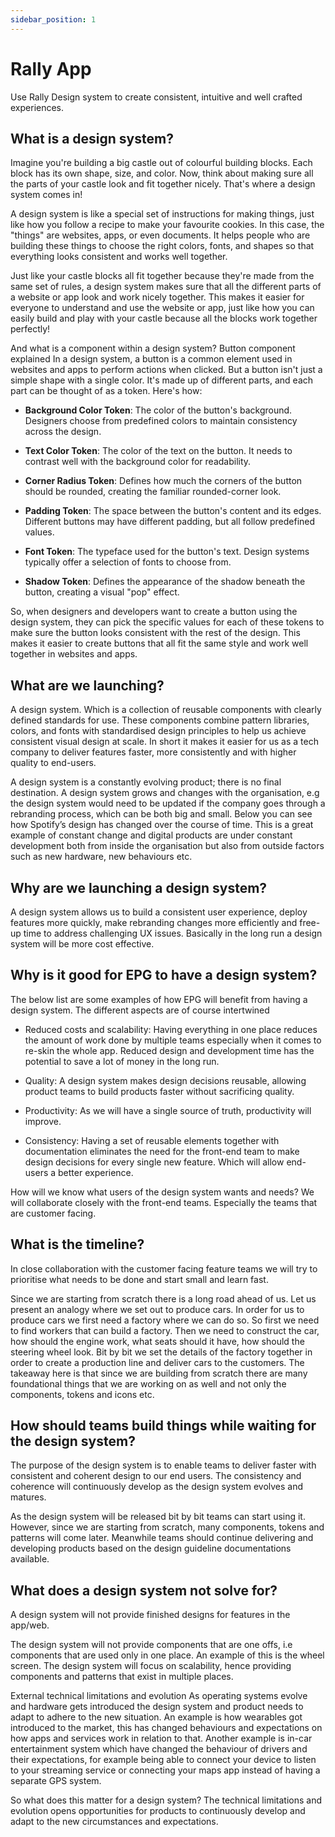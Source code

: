 ```yaml
---
sidebar_position: 1
---
```


# Rally App

Use Rally Design system to create consistent, intuitive and well crafted experiences.

## What is a design system?

Imagine you're building a big castle out of colourful building blocks. Each block has its own shape, size, and color. Now, think about making sure all the parts of your castle look and fit together nicely. That's where a design system comes in!

A design system is like a special set of instructions for making things, just like how you follow a recipe to make your favourite cookies. In this case, the "things" are websites, apps, or even documents. It helps people who are building these things to choose the right colors, fonts, and shapes so that everything looks consistent and works well together.

Just like your castle blocks all fit together because they're made from the same set of rules, a design system makes sure that all the different parts of a website or app look and work nicely together. This makes it easier for everyone to understand and use the website or app, just like how you can easily build and play with your castle because all the blocks work together perfectly!

And what is a component within a design system?
Button component explained
In a design system, a button is a common element used in websites and apps to perform actions when clicked. But a button isn't just a simple shape with a single color. It's made up of different parts, and each part can be thought of as a token. Here's how:

- **Background Color Token**: The color of the button's background. Designers choose from predefined colors to maintain consistency across the design.

- **Text Color Token**: The color of the text on the button. It needs to contrast well with the background color for readability.

- **Corner Radius Token**: Defines how much the corners of the button should be rounded, creating the familiar rounded-corner look.

- **Padding Token**: The space between the button's content and its edges. Different buttons may have different padding, but all follow predefined values.

- **Font Token**: The typeface used for the button's text. Design systems typically offer a selection of fonts to choose from.

- **Shadow Token**: Defines the appearance of the shadow beneath the button, creating a visual "pop" effect.

So, when designers and developers want to create a button using the design system, they can pick the specific values for each of these tokens to make sure the button looks consistent with the rest of the design. This makes it easier to create buttons that all fit the same style and work well together in websites and apps.

## What are we launching?

A design system. Which is a collection of reusable components with clearly defined standards for use. These components combine pattern libraries, colors, and fonts with standardised design principles to help us achieve consistent visual design at scale. In short it makes it easier for us as a tech company to deliver features faster, more consistently and with higher quality to end-users.

A design system is a constantly evolving product; there is no final destination. A design system grows and changes with the organisation, e.g the design system would need to be updated if the company goes through a rebranding process, which can be both big and small. Below you can see how Spotify’s design has changed over the course of time. This is a great example of constant change and digital products are under constant development both from inside the organisation but also from outside factors such as new hardware, new behaviours etc.

## Why are we launching a design system?

A design system allows us to build a consistent user experience, deploy features more quickly, make rebranding changes more efficiently and free-up time to address challenging UX issues. Basically in the long run a design system will be more cost effective.

## Why is it good for EPG to have a design system?

The below list are some examples of how EPG will benefit from having a design system. The different aspects are of course intertwined

- Reduced costs and scalability: Having everything in one place reduces the amount of work done by multiple teams especially when it comes to re-skin the whole app. Reduced design and development time has the potential to save a lot of money in the long run.

- Quality: A design system makes design decisions reusable, allowing product teams to build products faster without sacrificing quality.

- Productivity: As we will have a single source of truth, productivity will improve.

- Consistency: Having a set of reusable elements together with documentation eliminates the need for the front-end team to make design decisions for every single new feature. Which will allow end-users a better experience.

How will we know what users of the design system wants and needs?
We will collaborate closely with the front-end teams. Especially the teams that are customer facing.

## What is the timeline?

In close collaboration with the customer facing feature teams we will try to prioritise what needs to be done and start small and learn fast.

Since we are starting from scratch there is a long road ahead of us. Let us present an analogy where we set out to produce cars. In order for us to produce cars we first need a factory where we can do so. So first we need to find workers that can build a factory. Then we need to construct the car, how should the engine work, what seats should it have, how should the steering wheel look. Bit by bit we set the details of the factory together in order to create a production line and deliver cars to the customers. The takeaway here is that since we are building from scratch there are many foundational things that we are working on as well and not only the components, tokens and icons etc.

## How should teams build things while waiting for the design system?

The purpose of the design system is to enable teams to deliver faster with consistent and coherent design to our end users. The consistency and coherence will continuously develop as the design system evolves and matures.

As the design system will be released bit by bit teams can start using it. However, since we are starting from scratch, many components, tokens and patterns will come later. Meanwhile teams should continue delivering and developing products based on the design guideline documentations available.

## What does a design system not solve for?

A design system will not provide finished designs for features in the app/web.

The design system will not provide components that are one offs, i.e components that are used only in one place. An example of this is the wheel screen. The design system will focus on scalability, hence providing components and patterns that exist in multiple places.

External technical limitations and evolution
As operating systems evolve and hardware gets introduced the design system and product needs to adapt to adhere to the new situation. An example is how wearables got introduced to the market, this has changed behaviours and expectations on how apps and services work in relation to that. Another example is in-car entertainment system which have changed the behaviour of drivers and their expectations, for example being able to connect your device to listen to your streaming service or connecting your maps app instead of having a separate GPS system.

So what does this matter for a design system? The technical limitations and evolution opens opportunities for products to continuously develop and adapt to the new circumstances and expectations.
